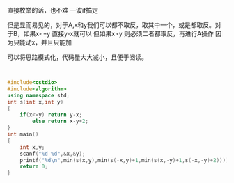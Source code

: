 直接枚举的话，也不难 一波if搞定

但是显而易见的，对于A,x和y我们可以都不取反，取其中一个，或是都取反。对于B，如果x<=y 直接y-x就可以 但如果x>y 则必须二者都取反，再进行A操作 因为只能动x，并且只能加

可以将思路模式化，代码量大大减小，且便于阅读。

```cpp


#include<cstdio>
#include<algorithm>
using namespace std;
int s(int x,int y)
{
	if(x<=y) return y-x;
		else return x-y+2;
}
int main()
{
	int x,y;
	scanf("%d %d",&x,&y);
	printf("%d\n",min(s(x,y),min(s(-x,y)+1,min(s(x,-y)+1,s(-x,-y)+2))));
	return 0;
}
```